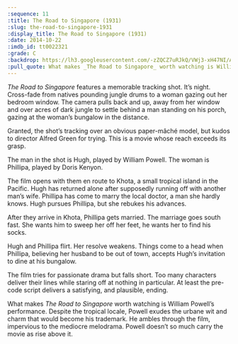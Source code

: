 ```yaml
---
:sequence: 11
:title: The Road to Singapore (1931)
:slug: the-road-to-singapore-1931
:display_title: The Road to Singapore (1931)
:date: 2014-10-22
:imdb_id: tt0022321
:grade: C
:backdrop: https://lh3.googleusercontent.com/-zZQCZ7uRJkQ/VWj3-xH47NI/AAAAAAAACr4/TXbNeHmpxsI/w1000-rj/the-road-to-singapore-1931.jpg
:pull_quote: What makes _The Road to Singapore_ worth watching is William Powell’s performance.
---
```

_The Road to Singapore_ features a memorable tracking shot. It’s night. Cross-fade from natives pounding jungle drums to a woman gazing out her bedroom window. The camera pulls back and up, away from her window and over acres of dark jungle to settle behind a man standing on his porch, gazing at the woman’s bungalow in the distance.

Granted, the shot’s tracking over an obvious paper-mâché model, but kudos to director Alfred Green for trying. This is a movie whose reach exceeds its grasp.

The man in the shot is Hugh, played by William Powell. The woman is Phillipa, played by Doris Kenyon.

The film opens with them en route to Khota, a small tropical island in the Pacific. Hugh has returned alone after supposedly running off with another man’s wife. Phillipa has come to marry the local doctor, a man she hardly knows. Hugh pursues Phillipa, but she rebukes his advances.

After they arrive in Khota, Phillipa gets married. The marriage goes south fast. She wants him to sweep her off her feet, he wants her to find his socks.

Hugh and Phillipa flirt. Her resolve weakens. Things come to a head when Phillipa, believing her husband to be out of town, accepts Hugh’s invitation to dine at his bungalow.

The film tries for passionate drama but falls short. Too many characters deliver their lines while staring off at nothing in particular. At least the pre-code script delivers a satisfying, and plausible, ending.

What makes _The Road to Singapore_ worth watching is William Powell’s performance. Despite the tropical locale, Powell exudes the urbane wit and charm that would become his trademark. He ambles through the film, impervious to the mediocre melodrama. Powell doesn’t so much carry the movie as rise above it. 


